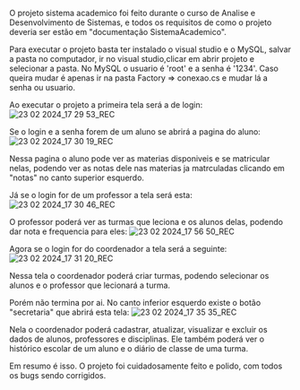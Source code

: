 O projeto sistema academico foi feito durante o curso de Analise e Desenvolvimento de Sistemas, e todos os requisitos de como o projeto deveria ser estão em "documentação SistemaAcademico".

Para executar o projeto basta ter instalado o visual studio e o MySQL, salvar a pasta no computador, ir no visual studio,clicar em abrir projeto e selecionar a pasta.
No MySQL o usuario é 'root' e a senha é '1234'. Caso queira mudar é apenas ir na pasta Factory => conexao.cs e mudar lá a senha ou usuario.

Ao executar o projeto a primeira tela será a de login:
![23 02 2024_17 29 53_REC](https://github.com/TomasAlexandre/SistemaAcademico/assets/108897577/d80efec1-2748-43cd-8c8a-0df69893ee37)


Se o login e a senha forem de um aluno se abrirá a pagina do aluno:
![23 02 2024_17 30 19_REC](https://github.com/TomasAlexandre/SistemaAcademico/assets/108897577/dd60c465-44e2-4e47-9377-f2fc538b9907)

Nessa pagina o aluno pode ver as materias disponiveis e se matricular nelas, podendo ver as notas dele nas materias ja matrculadas clicando em "notas" no canto superior esquerdo.


Já se o login for de um professor a tela será esta:
![23 02 2024_17 30 46_REC](https://github.com/TomasAlexandre/SistemaAcademico/assets/108897577/80873e8b-face-4af3-ae2b-6ddbcd09014d)

O professor poderá ver as turmas que leciona e os alunos delas, podendo dar nota e frequencia para eles:
![23 02 2024_17 56 50_REC](https://github.com/TomasAlexandre/SistemaAcademico/assets/108897577/3c87864c-c731-44be-a2b9-e57b8a9aa9b8)



Agora se o login for do coordenador a tela será a seguinte:
![23 02 2024_17 31 20_REC](https://github.com/TomasAlexandre/SistemaAcademico/assets/108897577/f73ac110-89f3-4d78-a92d-9313ff79b0b6)

Nessa tela o coordenador poderá criar turmas, podendo selecionar os alunos e o professor que lecionará a turma.

Porém não termina por ai. No canto inferior esquerdo existe o botão "secretaria" que abrirá esta tela:
![23 02 2024_17 35 35_REC](https://github.com/TomasAlexandre/SistemaAcademico/assets/108897577/0735ca37-d8c2-4b95-ab0f-9791af508e95)

Nela o coordenador poderá cadastrar, atualizar, visualizar e excluir os dados de alunos, professores e disciplinas. Ele também poderá ver o histórico escolar de um aluno e o diário de classe de uma turma.


Em resumo é isso. O projeto foi cuidadosamente feito e polido, com todos os bugs sendo corrigidos.
